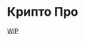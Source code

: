 # Крипто Про

[WIP](../_wip_banner.part.md ':include')

<!--
Для расширения Modelines
https://marketplace.visualstudio.com/items?itemName=chrislajoie.vscode-modelines

// code: language=markdown insertSpaces=true tabSize=4
-->
